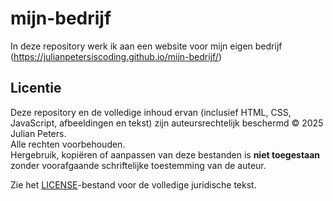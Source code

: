 # mijn-bedrijf

In deze repository werk ik aan een website voor mijn eigen bedrijf (https://julianpetersiscoding.github.io/mijn-bedrijf/)

## Licentie

Deze repository en de volledige inhoud ervan (inclusief HTML, CSS, JavaScript, afbeeldingen en tekst) zijn auteursrechtelijk beschermd © 2025 Julian Peters.  
Alle rechten voorbehouden.  
Hergebruik, kopiëren of aanpassen van deze bestanden is **niet toegestaan** zonder voorafgaande schriftelijke toestemming van de auteur.

Zie het [LICENSE](./LICENSE)-bestand voor de volledige juridische tekst.
